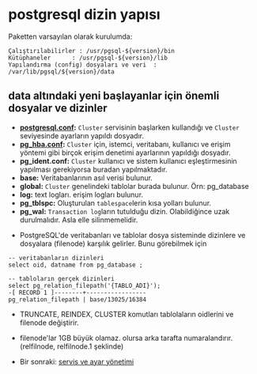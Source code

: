 # postgresql dizin yapısı
Paketten varsayılan olarak kurulumda:
```
Çalıştırılabilirler : /usr/pgsql-${version}/bin
Kütüphaneler      : /usr/pgsql-${version}/lib
Yapılandırma (config) dosyaları ve veri  : /var/lib/pgsql/${version}/data
```

## data altındaki yeni başlayanlar için önemli dosyalar ve dizinler
- **[postgresql.conf](postgresql.conf.md):** `Cluster` servisinin başlarken kullandığı ve `Cluster` seviyesinde ayarların yapıldı dosyadır.
- **[pg_hba.conf](pg_hba.conf.md):** `Cluster` için, istemci, veritabanı, kullanıcı ve erişim yöntemi gibi birçok erişim denetimi ayarlarının yapıldığı dosyadır.
- **pg_ident.conf:** `Cluster` kullanıcı ve sistem kullanıcı eşleştirmesinin yapılması gerekiyorsa buradan yapılmaktadır.
- **base:**  Veritabanlarının asıl verisi bulunur.
- **global:** `Cluster` genelindeki tablolar burada bulunur. Örn: pg_database
- **log:** text logları. erişim logları bulunur.
- **pg_tblspc:** Oluşturulan `tablespace`lerin kısa yolları bulunur.
- **pg_wal:** `Transaction log`ların tutulduğu dizin. Olabildiğince uzak durulmalıdır. Asla elle silinmemelidir.


* PostgreSQL'de veritabanları ve tablolar dosya sisteminde dizinlere ve dosyalara (filenode) karşılık gelirler. Bunu görebilmek için

```
-- veritabanların dizinleri
select oid, datname from pg_database ;

-- tabloların gerçek dizinleri  
select pg_relation_filepath('{TABLO_ADI}');
-[ RECORD 1 ]--------+-----------------
pg_relation_filepath | base/13025/16384

```
* TRUNCATE, REINDEX, CLUSTER komutları tablolaların oidlerini ve filenode değiştirir.
* filenode'lar 1GB büyük olamaz. olursa arka tarafta numaralandırır. (relfilnode, relfilnode.1 şeklinde)


* Bir sonraki:
[servis ve ayar yönetimi](config.md)
